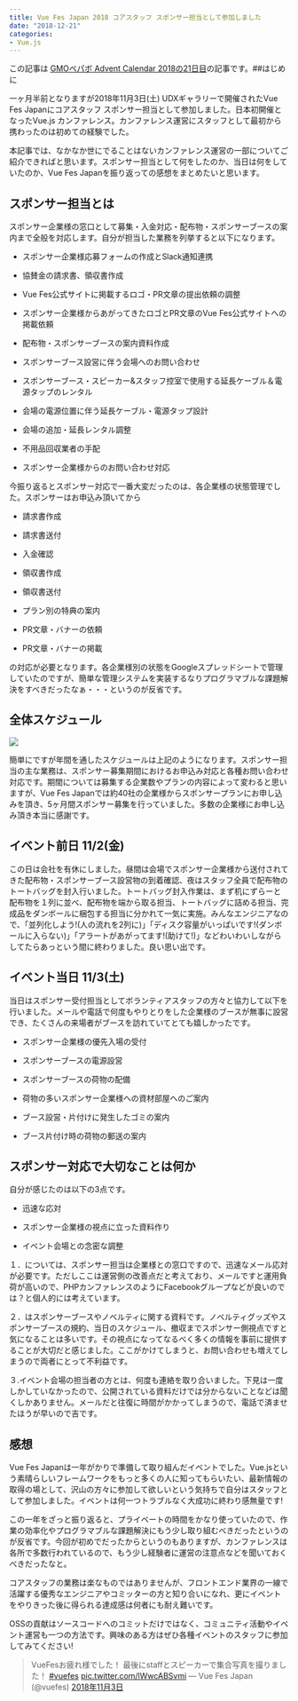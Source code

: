 ```yaml
---
title: Vue Fes Japan 2018 コアスタッフ スポンサー担当として参加しました
date: "2018-12-21"
categories: 
- Vue.js
---
```


この記事は
[GMOペパボ Advent Calendar 2018の21日目](https://qiita.com/advent-calendar/2018/pepabo)の記事です。##はじめに


一ヶ月半前となりますが2018年11月3日(土) UDXギャラリーで開催されたVue Fes Japanにコアスタッフ スポンサー担当として参加しました。日本初開催となったVue.js カンファレンス。カンファレンス運営にスタッフとして最初から携わったのは初めての経験でした。

本記事では、なかなか世にでることはないカンファレンス運営の一部についてご紹介できればと思います。スポンサー担当として何をしたのか、当日は何をしていたのか、Vue Fes Japanを振り返っての感想をまとめたいと思います。


## スポンサー担当とは


スポンサー企業様の窓口として募集・入金対応・配布物・スポンサーブースの案内まで全般を対応します。自分が担当した業務を列挙すると以下になります。


*  スポンサー企業様応募フォームの作成とSlack通知連携

    
*  協賛金の請求書、領収書作成

    
*  Vue Fes公式サイトに掲載するロゴ・PR文章の提出依頼の調整

    
*  スポンサー企業様からあがってきたロゴとPR文章のVue Fes公式サイトへの掲載依頼

    
*  配布物・スポンサーブースの案内資料作成

    
*  スポンサーブース設営に伴う会場へのお問い合わせ

    
*  スポンサーブース・スピーカー&スタッフ控室で使用する延長ケーブル＆電源タップのレンタル

    
*  会場の電源位置に伴う延長ケーブル・電源タップ設計

    
*  会場の追加・延長レンタル調整

    
*  不用品回収業者の手配

    
*  スポンサー企業様からのお問い合わせ対応

今振り返るとスポンサー対応で一番大変だったのは、各企業様の状態管理でした。スポンサーはお申込み頂いてから


*  請求書作成

    
*  請求書送付

    
*  入金確認

    
*  領収書作成

    
*  領収書送付

    
*  プラン別の特典の案内

    
*  PR文章・バナーの依頼

    
*  PR文章・バナーの掲載

の対応が必要となります。各企業様別の状態をGoogleスプレッドシートで管理していたのですが、簡単な管理システムを実装するなりプログラマブルな課題解決をすべきだったなぁ・・・というのが反省です。


## 全体スケジュール



![](/images/blog/2018/2018-12-21-01.jpg)

簡単にですが年間を通したスケジュールは上記のようになります。スポンサー担当の主な業務は、スポンサー募集期間におけるお申込み対応と各種お問い合わせ対応です。期間については募集する企業数やプランの内容によって変わると思いますが、Vue Fes Japanでは約40社の企業様からスポンサープランにお申し込みを頂き、5ヶ月間スポンサー募集を行っていました。多数の企業様にお申し込み頂き本当に感謝です。


## イベント前日 11/2(金)


この日は会社を有休にしました。昼間は会場でスポンサー企業様から送付されてきた配布物・スポンサーブース設営物の到着確認、夜はスタッフ全員で配布物のトートバッグを封入行いました。トートバッグ封入作業は、まず机にずらーと配布物を１列に並べ、配布物を端から取る担当、トートバッグに詰める担当、完成品をダンボールに梱包する担当に分かれて一気に実施。みんなエンジニアなので、「並列化しよう!(人の流れを2列に)」「ディスク容量がいっぱいです!(ダンボールに入らない)」「アラートがあがってます!(助けて!)」などわいわいしながらしてたらあっという間に終わりました。良い思い出です。


## イベント当日 11/3(土)


当日はスポンサー受付担当としてボランティアスタッフの方々と協力して以下を行いました。メールや電話で何度もやりとりをした企業様のブースが無事に設営でき、たくさんの来場者がブースを訪れていてとても嬉しかったです。


*  スポンサー企業様の優先入場の受付

    
*  スポンサーブースの電源設営

    
*  スポンサーブースの荷物の配備

    
*  荷物の多いスポンサー企業様への資材部屋へのご案内

    
*  ブース設営・片付けに発生したゴミの案内

    
*  ブース片付け時の荷物の郵送の案内


## スポンサー対応で大切なことは何か


自分が感じたのは以下の3点です。


*  迅速な応対


*  スポンサー企業様の視点に立った資料作り


*  イベント会場との念密な調整

１．については、スポンサー担当は企業様との窓口ですので、迅速なメール応対が必要です。ただしここは運営側の改善点だと考えており、メールですと運用負荷が高いので、PHPカンファレンスのようにFacebookグループなどが良いのでは？と個人的には考えています。

２．はスポンサーブースやノベルティに関する資料です。ノベルティグッズやスポンサーブースの規約、当日のスケジュール、撤収までスポンサー側視点ですと気になることは多いです。その視点になってなるべく多くの情報を事前に提供することが大切だと感じました。ここがかけてしまうと、お問い合わせも増えてしまうので両者にとって不利益です。

３.イベント会場の担当者の方とは、何度も連絡を取り合いました。下見は一度しかしていなかったので、公開されている資料だけでは分からないことなどは聞くしかありません。メールだと往復に時間がかかってしまうので、電話で済ませたほうが早いので吉です。


## 感想


Vue Fes Japanは一年がかりで準備して取り組んだイベントでした。Vue.jsという素晴らしいフレームワークをもっと多くの人に知ってもらいたい、最新情報の取得の場として、沢山の方々に参加して欲しいという気持ちで自分はスタッフとして参加しました。イベントは何一つトラブルなく大成功に終わり感無量です!

この一年をざっと振り返ると、プライベートの時間をかなり使っていたので、作業の効率化やプログラマブルな課題解決にもう少し取り組むべきだったというのが反省です。今回が初めでだったからというのもありますが、カンファレンスは各所で多数行われているので、もう少し経験者に運営の注意点などを聞いておくべきだったなと。

コアスタッフの業務は楽なものではありませんが、フロントエンド業界の一線で活躍する優秀なエンジニアやコミッターの方と知り合いになれ、更にイベントをやりきった後に得られる達成感は何者にも耐え難いです。

OSSの貢献はソースコードへのコミットだけではなく、コミュニティ活動やイベント運営も一つの方法です。興味のある方はぜひ各種イベントのスタッフに参加してみてください!


>VueFesお疲れ様でした！
最後にstaffとスピーカーで集合写真を撮りました！ 
[#vuefes](https://twitter.com/hashtag/vuefes?src=hash&ref_src=twsrc%5Etfw) 
[pic.twitter.com/lWwcABSvmi](https://t.co/lWwcABSvmi)
— Vue Fes Japan (@vuefes) 
[2018年11月3日](https://twitter.com/vuefes/status/1058697600310763522?ref_src=twsrc%5Etfw)